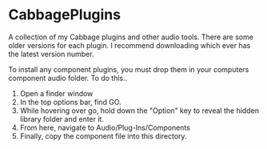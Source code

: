 # CabbagePlugins
A collection of my Cabbage plugins and other audio tools.
There are some older versions for each plugin. I recommend downloading which ever has the latest version number.

To install any component plugins, you must drop them in your computers component audio folder. To do this..

1. Open a finder window
2. In the top options bar, find GO.
3. While hovering over go, hold down the "Option" key to reveal the hidden library folder and enter it.
4. From here, navigate to Audio/Plug-Ins/Components
5. Finally, copy the component file into this directory. 
